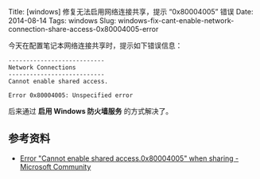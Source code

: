 Title: [windows] 修复无法启用网络连接共享，提示 “0x80004005” 错误
Date: 2014-08-14
Tags: windows
Slug: windows-fix-cant-enable-network-connection-share-access-0x80004005-error


今天在配置笔记本网络连接共享时，提示如下错误信息：

    ---------------------------
    Network Connections
    ---------------------------
    Cannot enable shared access.

    Error 0x80004005: Unspecified error

后来通过 **启用 Windows 防火墙服务** 的方式解决了。


## 参考资料

* [Error "Cannot enable shared access.0x80004005" when sharing - Microsoft Community ](http://answers.microsoft.com/en-us/windows/forum/windows_7-networking/error-cannot-enable-shared-access0x80004005-when/43da0b01-ab0d-49de-8fba-7b8edad5cde0)